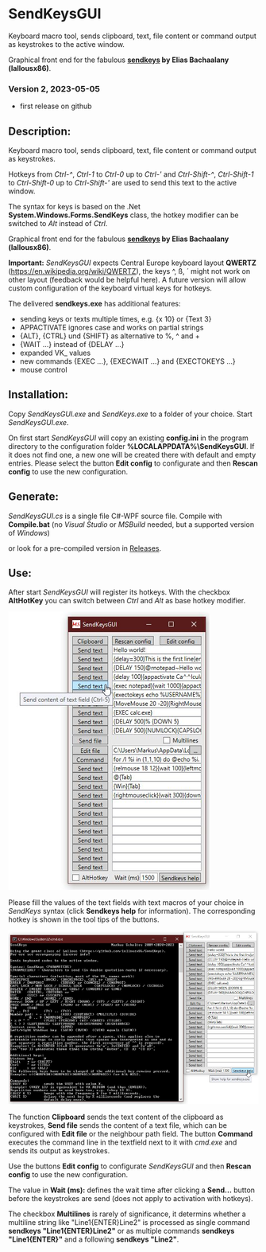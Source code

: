 # SendKeysGUI
Keyboard macro tool, sends clipboard, text, file content or command output as keystrokes to the active window.

Graphical front end for the fabulous **[sendkeys](https://github.com/lallousx86/SendKeys) by Elias Bachaalany (lallousx86)**.

### Version 2, 2023-05-05
- first release on github

## Description:
Keyboard macro tool, sends clipboard, text, file content or command output as keystrokes.

Hotkeys from *Ctrl-^*, *Ctrl-1* to *Ctrl-0* up to *Ctrl-'* and *Ctrl-Shift-^*, *Ctrl-Shift-1* to *Ctrl-Shift-0* up to *Ctrl-Shift-'* are used to send this text to the active window.

The syntax for keys is based on the .Net **System.Windows.Forms.SendKeys** class, the hotkey modifier can be switched to *Alt* instead of *Ctrl*. 

Graphical front end for the fabulous **[sendkeys](https://github.com/lallousx86/SendKeys) by Elias Bachaalany (lallousx86)**.

**Important:** *SendKeysGUI* expects Central Europe keyboard layout **QWERTZ** (https://en.wikipedia.org/wiki/QWERTZ), the keys ^, ß, ´ might not work on other layout (feedback would be helpful here). A future version will allow custom configuration of the keyboard virtual keys for hotkeys.

The delivered **sendkeys.exe** has additional features:
- sending keys or texts multiple times, e.g. {x 10} or {Text 3}
- APPACTIVATE ignores case and works on partial strings
- {ALT}, {CTRL} und {SHIFT} as alternative to %, ^ and +
- {WAIT ...} instead of {DELAY ...}
- expanded VK_ values
- new commands {EXEC ...}, {EXECWAIT ...} and {EXECTOKEYS ...} 
- mouse control

## Installation:
Copy *SendKeysGUI.exe* and *SendKeys.exe* to a folder of your choice. Start *SendKeysGUI.exe*.

On first start *SendKeysGUI* will copy an existing **config.ini** in the program directory to the configuration folder **%LOCALAPPDATA%\SendKeysGUI**.
If it does not find one, a new one will be created there with default and empty entries.
Please select the button **Edit config** to configurate and then **Rescan config** to use the new configuration.

## Generate:
*SendKeysGUI.cs* is a single file C#-WPF source file. Compile with **Compile.bat** (no *Visual Studio* or *MSBuild* needed, but a supported version of *Windows*)

or look for a pre-compiled version in [Releases](https://github.com/MScholtes/SendKeysGUI/Releases).

## Use:
After start *SendKeysGUI* will register its hotkeys. With the checkbox **AltHotKey** you can switch between *Ctrl* and *Alt* as base hotkey modifier.

![SendKeysGUI](SendKeysGUI.jpg)

Please fill the values of the text fields with text macros of your choice in *SendKeys* syntax (click **Sendkeys help** for information).
The corresponding hotkey is shown in the tool tips of the buttons.

![SendKeysHelp](SendKeysHelp.jpg)

The function **Clipboard** sends the text content of the clipboard as keystrokes, **Send file** sends the content of a text file, which can be configured with **Edit file** or the neighbour path field. The button **Command** executes the command line in the textfield next to it with *cmd.exe* and sends its output as keystrokes.

Use the buttons **Edit config** to configurate *SendKeysGUI* and then **Rescan config** to use the new configuration.

The value in **Wait (ms):** defines the wait time after clicking a **Send...** button before the keystrokes are send (does not apply to activation with hotkeys).

The checkbox **Multilines** is rarely of significance, it determins whether a multiline string like "Line1{ENTER}Line2" is processed as single command **sendkeys "Line1{ENTER}Line2"** or as multiple commands **sendkeys "Line1{ENTER}"** and a following **sendkeys "Line2"**.
